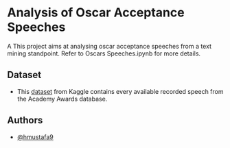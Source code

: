 
# Analysis of Oscar Acceptance Speeches

A This project aims at analysing oscar acceptance speeches from a text mining standpoint.
Refer to Oscars Speeches.ipynb for more details.

## Dataset
- This [dataset](https://www.kaggle.com/datasets/cerosdotcom/oscars-speeches)  from Kaggle contains every available recorded speech from the Academy Awards database.
## Authors

- [@hmustafa9](https://github.com/hmustafa9)


